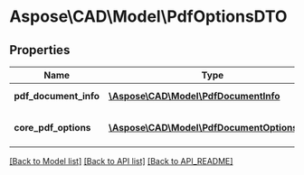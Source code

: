 # Aspose\CAD\Model\PdfOptionsDTO

## Properties
Name | Type | Description | Notes
------------ | ------------- | ------------- | -------------
**pdf_document_info** | [**\Aspose\CAD\Model\PdfDocumentInfo**](PdfDocumentInfo.md) | Document metadata | [optional] 
**core_pdf_options** | [**\Aspose\CAD\Model\PdfDocumentOptionsDTO**](PdfDocumentOptionsDTO.md) | Core PDF rendering options | [optional] 

[[Back to Model list]](API_README.md#documentation-for-models) [[Back to API list]](API_README.md#documentation-for-api-endpoints) [[Back to API_README]](API_README.md)

